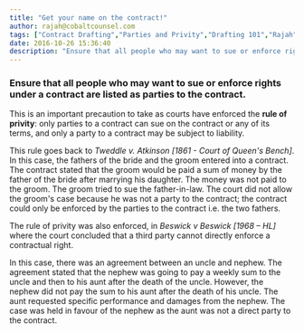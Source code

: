 ```yaml
---
title: "Get your name on the contract!"
author: rajah@cobaltcounsel.com
tags: ["Contract Drafting","Parties and Privity","Drafting 101","Rajah"]
date: 2016-10-26 15:36:40
description: "Ensure that all people who may want to sue or enforce rights under a contract are listed as parties to the contract."
---
```


### Ensure that all people who may want to sue or enforce rights under a contract are listed as parties to the contract.

This is an important precaution to take as courts have enforced the **rule of privity**: only parties to a contract can sue on the contract or any of its terms, and only a party to a contract may be subject to liability.

This rule goes back to *Tweddle v. Atkinson [1861 - Court of Queen's Bench]*. In this case, the fathers of the bride and the groom entered into a contract. The contract stated that the groom would be paid a sum of money by the father of the bride after marrying his daughter. The money was not paid to the groom. The groom tried to sue the father-in-law. The court did not allow the groom's case because he was not a party to the contract; the contract could only be enforced by the parties to the contract i.e. the two fathers.

The rule of privity was also enforced, in *Beswick v Beswick [1968 – HL]* where the court concluded that a third party cannot directly enforce a contractual right.

In this case, there was an agreement between an uncle and nephew. The agreement stated that the nephew was going to pay a weekly sum to the uncle and then to his aunt after the death of the uncle. However, the nephew did not pay the sum to his aunt after the death of his uncle. The aunt requested specific performance and damages from the nephew. The case was held in favour of the nephew as the aunt was not a direct party to the contract.
